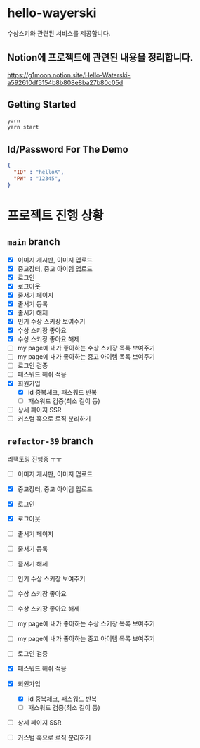 # hello-wayerski

수상스키와 관련된 서비스를 제공합니다. 

## Notion에 프로젝트에 관련된 내용을 정리합니다.
https://g1moon.notion.site/Hello-Waterski-a592610df5154b8b808e8ba27b80c05d

## Getting Started

``` bash
yarn
yarn start
```

## Id/Password For The Demo
```JSON
{ 
  "ID" : "helloX",
  "PW" : "12345",
}
```

# 프로젝트 진행 상황 
## `main` branch

- [x]  이미지 게시판, 이미지 업로드
- [x]  중고장터, 중고 아이템 업로드
- [x]  로그인
- [x]  로그아웃
- [x]  줄서기 페이지
- [x]  줄서기 등록
- [x]  줄서기 해제
- [x]  인기 수상 스키장 보여주기
- [x]  수상 스키장 좋아요
- [x]  수상 스키장 좋아요 해제
- [ ]  my page에 내가 좋아하는 수상 스키장 목록 보여주기
- [ ]  my page에 내가 좋아하는 중고 아이템 목록 보여주기
- [ ]  로그인 검증
- [ ]  패스워드 해쉬 적용
- [x]  회원가입
    - [x]  id 중복체크, 패스워드 반복
    - [ ]  패스워드 검증(최소 길이 등)
- [ ]  상세 페이지 SSR
- [ ]  커스텀 훅으로 로직 분리하기

## `refactor-39` branch

리팩토링 진행중 ㅜㅜ 

- [ ]  이미지 게시판, 이미지 업로드
- [x]  중고장터, 중고 아이템 업로드
- [x]  로그인
- [x]  로그아웃
- [ ]  줄서기 페이지
- [ ]  줄서기 등록
- [ ]  줄서기 해제
- [ ]  인기 수상 스키장 보여주기
- [ ]  수상 스키장 좋아요
- [ ]  수상 스키장 좋아요 해제
- [ ]  my page에 내가 좋아하는 수상 스키장 목록 보여주기
- [ ]  my page에 내가 좋아하는 중고 아이템 목록 보여주기
- [ ]  로그인 검증
- [x]  패스워드 해쉬 적용
- [x]  회원가입
    - [x]  id 중복체크, 패스워드 반복
    - [ ]  패스워드 검증(최소 길이 등)
- [ ]  상세 페이지 SSR
- [ ]  커스텀 훅으로 로직 분리하기





